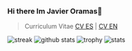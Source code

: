 ### Hi there Im Javier Oramas👋

> Curriculum Vitae
<a href="https://github.com/JavierOramas/CV/releases/download/CV/CV_Javier_ES.pdf">CV ES</a> | <a href="https://github.com/JavierOramas/CV/releases/download/CV/CV_Javier_EN.pdf">CV EN</a>

![streak](https://github-readme-streak-stats.herokuapp.com/?user=javieroramas)
![github stats](https://github-readme-stats.vercel.app/api?username=javieroramas)
![trophy](https://github-profile-trophy.vercel.app/?username=javieroramas&column=3&margin-w=15&margin-h=15)
![stats](https://cr-skills-chart-widget.azurewebsites.net/api/api?username=javieroramas)
